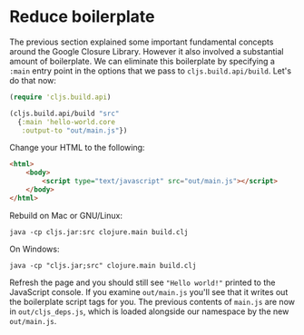 # Reduce boilerplate


The previous section explained some important fundamental concepts around the Google Closure Library. However it also involved a
substantial amount of boilerplate. We can eliminate this boilerplate by specifying a `:main` entry point in the options that we pass to `cljs.build.api/build`. Let's do that now:

```clj
(require 'cljs.build.api)

(cljs.build.api/build "src"
  {:main 'hello-world.core
   :output-to "out/main.js"})
```

Change your HTML to the following:

```html
<html>
    <body>
        <script type="text/javascript" src="out/main.js"></script>
    </body>
</html>
```

Rebuild on Mac or GNU/Linux:

```shell
java -cp cljs.jar:src clojure.main build.clj
```

On Windows:
```
java -cp "cljs.jar;src" clojure.main build.clj
```

Refresh the page and you should still see `"Hello world!"` printed to
the JavaScript console. If you examine `out/main.js` you'll see that
it writes out the boilerplate script tags for you. The previous contents of `main.js` are now in `out/cljs_deps.js`, which is loaded alongside our namespace by the new `out/main.js`.
